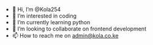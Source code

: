 - 👋 Hi, I’m @Kola254
- 👀 I’m interested in coding
- 🌱 I’m currently learning python
- 💞️ I’m looking to collaborate on frontend development 
- 📫 How to reach me on admin@kola.co.ke

<!---
Kola254/Kola254 is a ✨ special ✨ repository because its `README.md` (this file) appears on your GitHub profile.
You can click the Preview link to take a look at your changes.
--->
